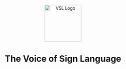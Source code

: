 <p align="center">
  <img src="https://github.com/github.png" alt="VSL Logo" style="width:120px">
</p>
<h1 align="center"><b>The Voice of Sign Language</b></h1>
